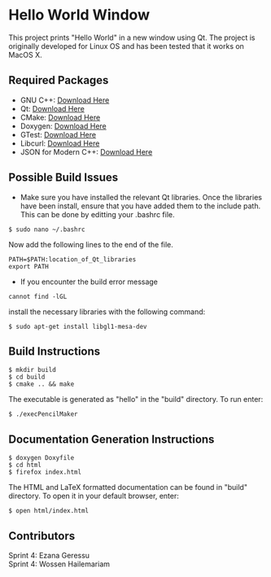 # Hello World Window
This project prints "Hello World" in a new window using Qt. The project is originally developed for Linux OS and has been tested that it works on MacOS X.
## Required Packages
- GNU C++: [Download Here](https://gcc.gnu.org/install/)
- Qt: [Download Here](https://www.qt.io/download)
- CMake: [Download Here](https://cmake.org/install)
- Doxygen: [Download Here](https://sourceforge.net/projects/doxygen/)
- GTest: [Download Here](https://github.com/google/googletest)
- Libcurl: [Download Here](https://curl.haxx.se/download.html)
- JSON for Modern C++: [Download Here](https://github.com/nlohmann/json)
## Possible Build Issues
* Make sure you have installed the relevant Qt libraries. Once the libraries have been install, ensure
that you have added them to the include path. This can be done by editting your .bashrc file.
```
$ sudo nano ~/.bashrc
```
Now add the following lines to the end of the file.
```
PATH=$PATH:location_of_Qt_libraries
export PATH
```
* If you encounter the build error message
```
cannot find -lGL
```
install the necessary libraries with the following command:
```
$ sudo apt-get install libgl1-mesa-dev
```

## Build Instructions
```
$ mkdir build
$ cd build
$ cmake .. && make
```
The executable is generated as "hello" in the "build" directory. To run enter:
```
$ ./execPencilMaker
```

## Documentation Generation Instructions
```
$ doxygen Doxyfile 
$ cd html
$ firefox index.html
```
The HTML and LaTeX formatted documentation can be found in "build" directory. To open it in your default browser, enter:
```
$ open html/index.html
```
## Contributors
Sprint 4: Ezana Geressu  
Sprint 4: Wossen Hailemariam

